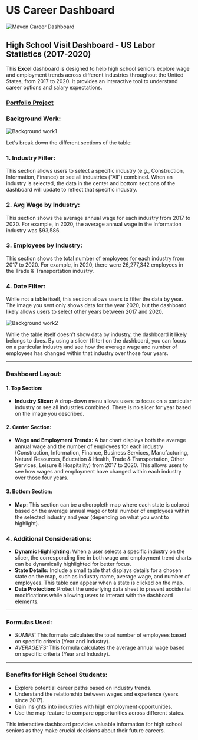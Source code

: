# US Career Dashboard
![Maven Career Dashboard](https://github.com/saurav2021c/US_Career_Dashboard/assets/97289683/191338e6-4090-4e1b-b3eb-ef12895ab830)

## High School Visit Dashboard - US Labor Statistics (2017-2020)

This **Excel** dashboard is designed to help high school seniors explore wage and employment trends across different industries throughout the United States, from 2017 to 2020. It provides an interactive tool to understand career options and salary expectations.


### [Portfolio Project](https://mavenanalytics.io/project/12900)

### Background Work:
![Background work1](https://github.com/saurav2021c/US_Career_Dashboard/assets/97289683/a3655175-015a-49f3-abd3-b66bee449740)

Let's break down the different sections of the table:

### 1. Industry Filter:
This section allows users to select a specific industry (e.g., Construction, Information, Finance) or see all industries ("All") combined. When an industry is selected, the data in the center and bottom sections of the dashboard will update to reflect that specific industry.

### 2. Avg Wage by Industry:
This section shows the average annual wage for each industry from 2017 to 2020. For example, in 2020, the average annual wage in the Information industry was $93,586.

### 3. Employees by Industry:
This section shows the total number of employees for each industry from 2017 to 2020. For example, in 2020, there were 26,277,342 employees in the Trade & Transportation industry.

### 4. Date Filter:
While not a table itself, this section allows users to filter the data by year. The image you sent only shows data for the year 2020, but the dashboard likely allows users to select other years between 2017 and 2020.

![Background work2](https://github.com/saurav2021c/US_Career_Dashboard/assets/97289683/d588d936-dbe9-47e0-90db-4addef3e4f06)

While the table itself doesn't show data by industry, the dashboard it likely belongs to does. By using a slicer (filter) on the dashboard, you can focus on a particular industry and see how the average wage and number of employees has changed within that industry over those four years.

---
### Dashboard Layout:

#### 1. Top Section:
- **Industry Slicer:** A drop-down menu allows users to focus on a particular industry or see all industries combined. There is no slicer for year based on the image you described.

#### 2. Center Section:
- **Wage and Employment Trends:** A bar chart displays both the average annual wage and the number of employees for each industry (Construction, Information, Finance, Business Services, Manufacturing, Natural Resources, Education & Health, Trade & Transportation, Other Services, Leisure & Hospitality) from 2017 to 2020. This allows users to see how wages and employment have changed within each industry over those four years.

#### 3. Bottom Section:
- **Map:** This section can be a choropleth map where each state is colored based on the average annual wage or total number of employees within the selected industry and year (depending on what you want to highlight).

### 4. Additional Considerations:
- **Dynamic Highlighting:** When a user selects a specific industry on the slicer, the corresponding line in both wage and employment trend charts can be dynamically highlighted for better focus.
- **State Details:** Include a small table that displays details for a chosen state on the map, such as industry name, average wage, and number of employees. This table can appear when a state is clicked on the map.
- **Data Protection:** Protect the underlying data sheet to prevent accidental modifications while allowing users to interact with the dashboard elements.

---
### Formulas Used:
- *SUMIFS:* This formula calculates the total number of employees based on specific criteria (Year and Industry).
- *AVERAGEIFS:* This formula calculates the average annual wage based on specific criteria (Year and Industry).

---
### Benefits for High School Students:
- Explore potential career paths based on industry trends.
- Understand the relationship between wages and experience (years since 2017).
- Gain insights into industries with high employment opportunities.
- Use the map feature to compare opportunities across different states.

This interactive dashboard provides valuable information for high school seniors as they make crucial decisions about their future careers.

